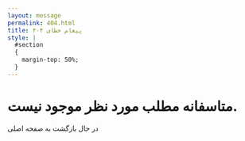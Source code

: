 ```yaml
---
layout: message
permalink: 404.html
title: پیغام خطای ۴۰۴
style: |
  #section 
  {
    margin-top: 50%;
  }
---
```


# متاسفانه مطلب مورد نظر موجود نیست.
در حال بازگشت به صفحه اصلی

